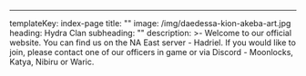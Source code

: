---
templateKey: index-page
title: ""
image: /img/daedessa-kion-akeba-art.jpg
heading: Hydra Clan
subheading: ""
description: >-
  Welcome to our official website. You can find us on the NA East server - Hadriel.
  If you would like to join, please contact one of our officers in game or via Discord - Moonlocks, Katya, Nibiru or Waric.